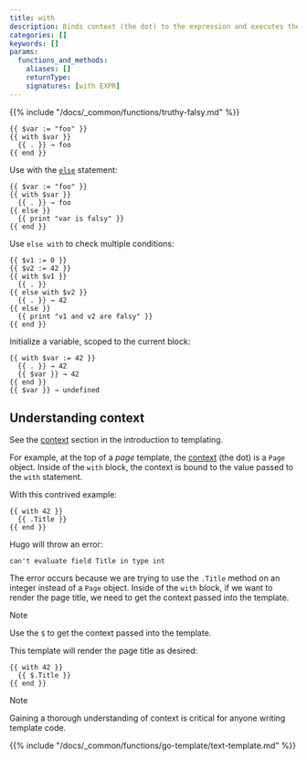 ```yaml
---
title: with
description: Binds context (the dot) to the expression and executes the block if expression is truthy.
categories: []
keywords: []
params:
  functions_and_methods:
    aliases: []
    returnType:
    signatures: [with EXPR]
---
```


{{% include "/docs/_common/functions/truthy-falsy.md" %}}

```go-html-template
{{ $var := "foo" }}
{{ with $var }}
  {{ . }} → foo
{{ end }}
```

Use with the [`else`][] statement:

```go-html-template
{{ $var := "foo" }}
{{ with $var }}
  {{ . }} → foo
{{ else }}
  {{ print "var is falsy" }}
{{ end }}
```

Use `else with` to check multiple conditions:

```go-html-template
{{ $v1 := 0 }}
{{ $v2 := 42 }}
{{ with $v1 }}
  {{ . }}
{{ else with $v2 }}
  {{ . }} → 42
{{ else }}
  {{ print "v1 and v2 are falsy" }}
{{ end }}
```

Initialize a variable, scoped to the current block:

```go-html-template
{{ with $var := 42 }}
  {{ . }} → 42
  {{ $var }} → 42
{{ end }}
{{ $var }} → undefined
```

## Understanding context

See the [context][] section in the introduction to templating.

For example, at the top of a _page_ template, the [context](g) (the dot) is a `Page` object. Inside of the `with` block, the context is bound to the value passed to the `with` statement.

With this contrived example:

```go-html-template
{{ with 42 }}
  {{ .Title }}
{{ end }}
```

Hugo will throw an error:

    can't evaluate field Title in type int

The error occurs because we are trying to use the `.Title` method on an integer instead of a `Page` object. Inside of the `with` block, if we want to render the page title, we need to get the context passed into the template.

> [!note]
> Use the `$` to get the context passed into the template.

This template will render the page title as desired:

```go-html-template
{{ with 42 }}
  {{ $.Title }}
{{ end }}
```

> [!note]
> Gaining a thorough understanding of context is critical for anyone writing template code.

{{% include "/docs/_common/functions/go-template/text-template.md" %}}

[`else`]: /docs/reference/functions/go-template/else/
[context]: /docs/concepts/templating/#context
